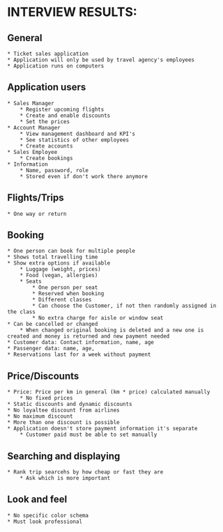 # INTERVIEW RESULTS:

## General
    * Ticket sales application
    * Application will only be used by travel agency's employees
    * Application runs on computers

## Application users
    * Sales Manager
        * Register upcoming flights
        * Create and enable discounts
        * Set the prices
    * Account Manager
        * View management dashboard and KPI's
        * See statistics of other employees
        * Create accounts
    * Sales Employee
        * Create bookings
    * Information
        * Name, password, role
        * Stored even if don't work there anymore

## Flights/Trips
    * One way or return

## Booking
    * One person can book for multiple people
    * Shows total travelling time
    * Show extra options if available
        * Luggage (weight, prices)
        * Food (vegan, allergies)
        * Seats
            * One person per seat
            * Reserved when booking 
            * Different classes
            * Can choose the Customer, if not then randomly assigned in the class
            * No extra charge for aisle or window seat
    * Can be cancelled or changed
        * When changed original booking is deleted and a new one is created and money is returned and new payment needed
    * Customer data: Contact information, name, age
    * Passenger data: name, age, 
    * Reservations last for a week without payment

## Price/Discounts
    * Price: Price per km in general (km * price) calculated manually
        * No fixed prices
    * Static discounts and dynamic discounts
    * No loyaltee discount from airlines
    * No maximum discount
    * More than one discount is possible
    * Application doesn't store payment information it's separate
        * Customer paid must be able to set manually

## Searching and displaying
    * Rank trip searcehs by how cheap or fast they are
        * Ask which is more important

## Look and feel
    * No specific color schema
    * Must look professional
